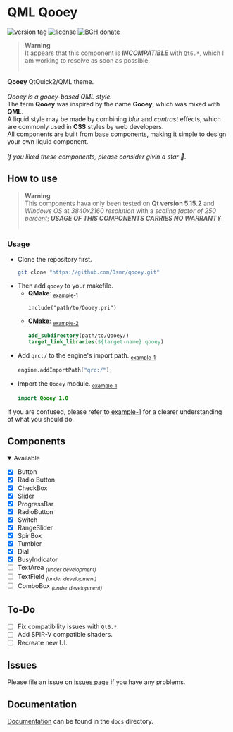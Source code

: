 # QML Qooey
<p><img src="https://img.shields.io/github/v/tag/smr76/qooey?sort=semver&label=version&labelColor=0bd&color=07b" alt="version tag">
<img src="https://img.shields.io/github/license/smr76/qooey?color=36b245" alt="license">
<a href="https://www.blockchain.com/bch/address/bitcoincash:qrnwtxsk79kv6mt2hv8zdxy3phkqpkmcxgjzqktwa3">
<img src="https://img.shields.io/badge/BCH-Donate-f0992e?logo=BitcoinCash&logoColor=f0992e" alt="BCH donate"></a></p>

> **Warning**<br>
> It appears that this component is ***INCOMPATIBLE*** with `Qt6.*`, which I am working to resolve as soon as possible.
> <br>&nbsp;

**Qooey** QtQuick2/QML theme.<br><br>
*Qooey is a gooey-based QML style.*<br>
The term **Qooey** was inspired by the name **Gooey**, which was mixed with **QML**.<br>
A liquid style may be made by combining *blur* and *contrast* effects, which are commonly used in **CSS** styles by web developers.<br>
All components are built from base components, making it simple to design your own liquid component.<br><br>
*If you liked these components, please consider givin a star :star2:.*

<!-- ## Preview -->
<!-- <div align="center">&nbsp;
<img src="https://img.shields.io/badge/light-blue-49aaff">
<img src="https://img.shields.io/badge/dark-green-08d7a1"><br>
<img src="extra/preview/preview-1.webp" width="45%">
<img src="extra/preview/preview-2.webp" width="45%">
</div> -->

## How to use
> **Warning**<br>
> This components hava only been tested on **Qt version 5.15.2** and *Windows OS* at *3840x2160 resolution* with a *scaling factor of 250 percent*; ***USAGE OF THIS COMPONENTS CARRIES NO WARRANTY***.
> <br>&nbsp;

### Usage

+ Clone the repository first.
    ```bash
    git clone "https://github.com/0smr/qooey.git"
    ```
+ Then add `qooey` to your makefile.
    * **QMake**: <sub>[example-1](example/example-1/example-1.pro#L7)</sub>
        ```make
        include("path/to/Qooey.pri")
        ```
    * **CMake**: <sub>[example-2](example/example-2/CMakeLists.txt#L30..L32)</sub>
        ```cmake
        add_subdirectory(path/to/Qooey/)
        target_link_libraries(${target-name} qooey)
        ```
+ Add `qrc:/` to the engine's import path.
    <sub>[example-1](example/example-1/main.cpp#L12)</sub>
    ```cpp
    engine.addImportPath("qrc:/");
    ```
+ Import the `Qooey` module.
    <sub>[example-1](example/example-1/main.qml#L6)</sub>
    ```qml
    import Qooey 1.0
    ```

If you are confused, please refer to [example-1](example/example-1/) for a clearer understanding of what you should do.

## Components

<details open>
<summary> Available</summary>

- [x] Button
- [x] Radio Button
- [x] CheckBox
- [x] Slider
- [x] ProgressBar
- [x] RadioButton
- [x] Switch
- [x] RangeSlider
- [x] SpinBox
- [x] Tumbler
- [x] Dial
- [x] BusyIndicator
- [ ] TextArea <i><sub>(under development)</sub></i>
- [ ] TextField <i><sub>(under development)</sub></i>
- [ ] ComboBox <i><sub>(under development)</sub></i>

</details>

## To-Do
- [ ] Fix compatibility issues with `Qt6.*`.
- [ ] Add SPIR-V compatible shaders.
- [ ] Recreate new UI.

## Issues

Please file an issue on [issues page](https://github.com/SMR76/qooey/issues) if you have any problems.

## Documentation

[Documentation](docs/README.md) can be found in the `docs` directory.